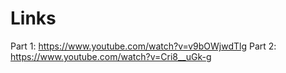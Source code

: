 # Links
Part 1: https://www.youtube.com/watch?v=v9bOWjwdTlg
Part 2: https://www.youtube.com/watch?v=Cri8__uGk-g

